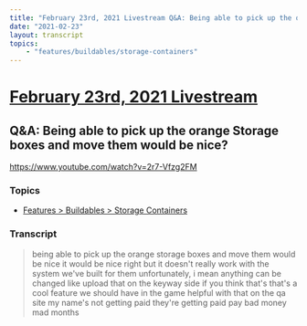 ```yaml
---
title: "February 23rd, 2021 Livestream Q&A: Being able to pick up the orange Storage boxes and move them would be nice?"
date: "2021-02-23"
layout: transcript
topics:
    - "features/buildables/storage-containers"
---
```

# [February 23rd, 2021 Livestream](../2021-02-23.md)
## Q&A: Being able to pick up the orange Storage boxes and move them would be nice?
https://www.youtube.com/watch?v=2r7-Vfzg2FM

### Topics
* [Features > Buildables > Storage Containers](../topics/features/buildables/storage-containers.md)

### Transcript

> being able to pick up the orange storage boxes and move them would be nice it would be nice right but it doesn't really work with the system we've built for them unfortunately, i mean anything can be changed like upload that on the keyway side if you think that's that's a cool feature we should have in the game helpful with that on the qa site my name's not getting paid they're getting paid pay bad money mad months

